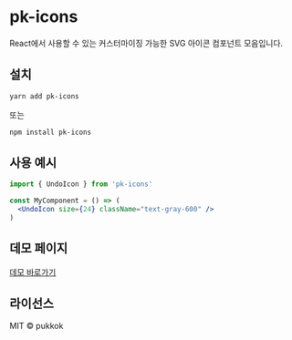 # pk-icons

React에서 사용할 수 있는 커스터마이징 가능한 SVG 아이콘 컴포넌트 모음입니다.

## 설치

```bash
yarn add pk-icons
```

또는

```bash
npm install pk-icons
```

## 사용 예시

```jsx
import { UndoIcon } from 'pk-icons'

const MyComponent = () => (
  <UndoIcon size={24} className="text-gray-600" />
)
```

## 데모 페이지

[데모 바로가기](https://pukkok.github.io/pk-icons/)

## 라이선스

MIT © pukkok
